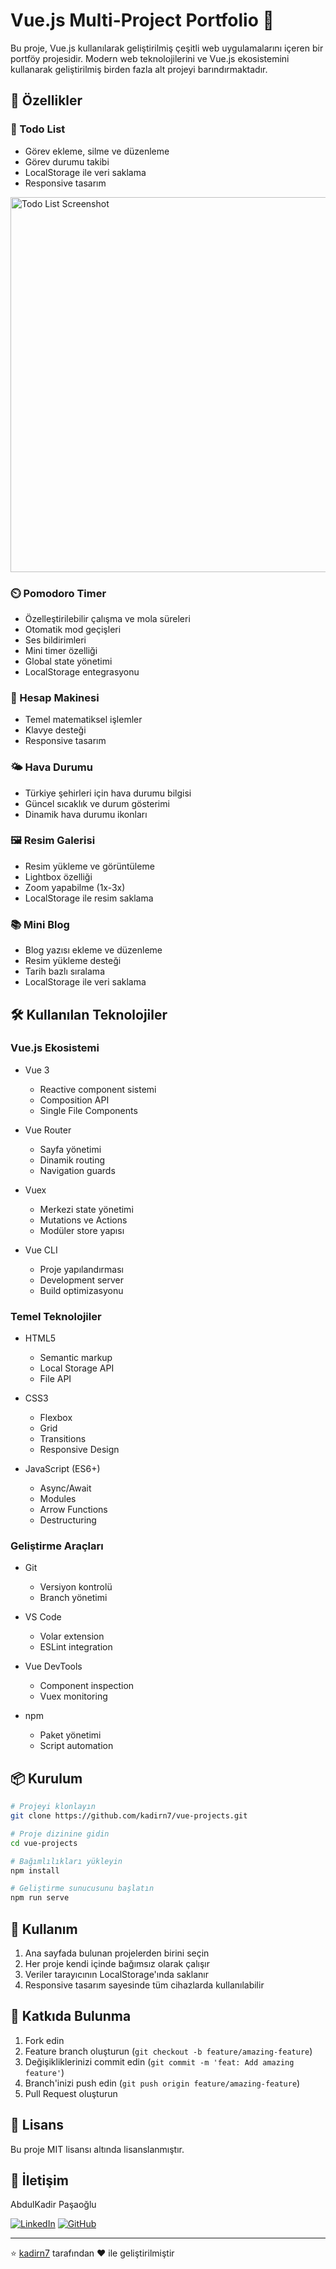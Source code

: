 # Vue.js Multi-Project Portfolio 🚀

Bu proje, Vue.js kullanılarak geliştirilmiş çeşitli web uygulamalarını içeren bir portföy projesidir. Modern web teknolojilerini ve Vue.js ekosistemini kullanarak geliştirilmiş birden fazla alt projeyi barındırmaktadır.

## 🌟 Özellikler

### 📝 Todo List
- Görev ekleme, silme ve düzenleme
- Görev durumu takibi
- LocalStorage ile veri saklama
- Responsive tasarım

<img src="screenshots/todolist.png" alt="Todo List Screenshot" width="600"/>

### ⏲️ Pomodoro Timer
- Özelleştirilebilir çalışma ve mola süreleri
- Otomatik mod geçişleri
- Ses bildirimleri
- Mini timer özelliği
- Global state yönetimi
- LocalStorage entegrasyonu

### 🧮 Hesap Makinesi
- Temel matematiksel işlemler
- Klavye desteği
- Responsive tasarım

### 🌤️ Hava Durumu
- Türkiye şehirleri için hava durumu bilgisi
- Güncel sıcaklık ve durum gösterimi
- Dinamik hava durumu ikonları

### 🖼️ Resim Galerisi
- Resim yükleme ve görüntüleme
- Lightbox özelliği
- Zoom yapabilme (1x-3x)
- LocalStorage ile resim saklama

### 📚 Mini Blog
- Blog yazısı ekleme ve düzenleme
- Resim yükleme desteği
- Tarih bazlı sıralama
- LocalStorage ile veri saklama

## 🛠️ Kullanılan Teknolojiler

### Vue.js Ekosistemi
- Vue 3
  - Reactive component sistemi
  - Composition API
  - Single File Components
  
- Vue Router
  - Sayfa yönetimi
  - Dinamik routing
  - Navigation guards
  
- Vuex
  - Merkezi state yönetimi
  - Mutations ve Actions
  - Modüler store yapısı
  
- Vue CLI
  - Proje yapılandırması
  - Development server
  - Build optimizasyonu

### Temel Teknolojiler
- HTML5
  - Semantic markup
  - Local Storage API
  - File API
  
- CSS3
  - Flexbox
  - Grid
  - Transitions
  - Responsive Design
  
- JavaScript (ES6+)
  - Async/Await
  - Modules
  - Arrow Functions
  - Destructuring

### Geliştirme Araçları
- Git
  - Versiyon kontrolü
  - Branch yönetimi
  
- VS Code
  - Volar extension
  - ESLint integration
  
- Vue DevTools
  - Component inspection
  - Vuex monitoring
  
- npm
  - Paket yönetimi
  - Script automation

## 📦 Kurulum

```bash
# Projeyi klonlayın
git clone https://github.com/kadirn7/vue-projects.git

# Proje dizinine gidin
cd vue-projects

# Bağımlılıkları yükleyin
npm install

# Geliştirme sunucusunu başlatın
npm run serve
```

## 🚀 Kullanım

1. Ana sayfada bulunan projelerden birini seçin
2. Her proje kendi içinde bağımsız olarak çalışır
3. Veriler tarayıcının LocalStorage'ında saklanır
4. Responsive tasarım sayesinde tüm cihazlarda kullanılabilir

## 🤝 Katkıda Bulunma

1. Fork edin
2. Feature branch oluşturun (`git checkout -b feature/amazing-feature`)
3. Değişikliklerinizi commit edin (`git commit -m 'feat: Add amazing feature'`)
4. Branch'inizi push edin (`git push origin feature/amazing-feature`)
5. Pull Request oluşturun

## 📝 Lisans

Bu proje MIT lisansı altında lisanslanmıştır.

## 👤 İletişim

AbdulKadir Paşaoğlu

[![LinkedIn](https://img.shields.io/badge/LinkedIn-%230077B5.svg?logo=linkedin&logoColor=white)](https://www.linkedin.com/in/kadir-pasaoglu/)
[![GitHub](https://img.shields.io/badge/GitHub-%23121011.svg?logo=github&logoColor=white)](https://github.com/kadirn7)

---
⭐️ [kadirn7](https://github.com/kadirn7) tarafından ❤️ ile geliştirilmiştir